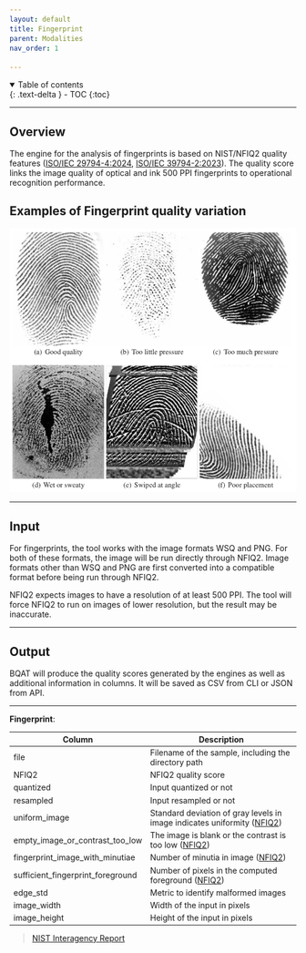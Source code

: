 ```yaml
---
layout: default
title: Fingerprint
parent: Modalities
nav_order: 1

---
```

<details open markdown="block">
  <summary>
    Table of contents
  </summary>
  {: .text-delta }
- TOC
{:toc}
</details>

---

## Overview

The engine for the analysis of fingerprints is based on NIST/NFIQ2 quality features ([ISO/IEC 29794-4:2024](https://www.iso.org/standard/83827.html), [ISO/IEC 39794-2:2023](https://www.iso.org/standard/72153.html)). The quality score links the image quality of optical and ink 500 PPI fingerprints to operational recognition performance. 

## Examples of Fingerprint quality variation

![finger_example](../assets/images/finger_example.png)

***

## Input

For fingerprints, the tool works with the image formats WSQ and PNG. For both of these formats, the image will be run directly through NFIQ2. Image formats other than WSQ and PNG are first converted into a compatible format before being run through NFIQ2. 

<!-- _Any biometric sample which was had preprocessing or conversion applied to it during the quality assessment process will be noted within the output log._ -->

NFIQ2 expects images to have a resolution of at least 500 PPI. The tool will force NFIQ2 to run on images of lower resolution, but the result may be inaccurate. 

***

## Output

BQAT will produce the quality scores generated by the engines as well as additional information in columns. It will be saved as CSV from CLI or JSON from API. 

***

__Fingerprint__:

| Column                              | Description |
| ----------------------------------- | ----------- |
| file                                | Filename of the sample, including the directory path |
| NFIQ2                               | NFIQ2 quality score |
| quantized                           | Input quantized or not |
| resampled                           | Input resampled or not |
| uniform_image                       | Standard deviation of gray levels in image indicates uniformity ([NFIQ2](https://pages.nist.gov/NFIQ2/docs/v2.1.0/namespace_n_f_i_q2_1_1_identifiers_1_1_actionable_quality_feedback.html)) |
| empty_image_or_contrast_too_low     | The image is blank or the contrast is too low ([NFIQ2](https://pages.nist.gov/NFIQ2/docs/v2.1.0/namespace_n_f_i_q2_1_1_identifiers_1_1_actionable_quality_feedback.html))
| fingerprint_image_with_minutiae     | Number of minutia in image ([NFIQ2](https://pages.nist.gov/NFIQ2/docs/v2.1.0/namespace_n_f_i_q2_1_1_identifiers_1_1_actionable_quality_feedback.html)) |
| sufficient_fingerprint_foreground   | Number of pixels in the computed foreground ([NFIQ2](https://pages.nist.gov/NFIQ2/docs/v2.1.0/namespace_n_f_i_q2_1_1_identifiers_1_1_actionable_quality_feedback.html)) |
| edge_std                            | Metric to identify malformed images |
| image_width                         | Width of the input in pixels |
| image_height                        | Height of the input in pixels |

> [NIST Interagency Report](https://nvlpubs.nist.gov/nistpubs/ir/2021/NIST.IR.8382.pdf)

